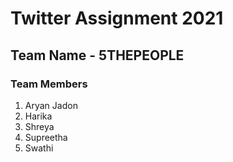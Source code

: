 # Twitter Assignment 2021

##  Team Name - 5THEPEOPLE

### Team Members
1) Aryan Jadon 
2) Harika
3) Shreya
4) Supreetha
5) Swathi


